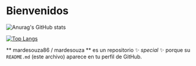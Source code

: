 # Bienvenidos
![Anurag's GitHub stats](https://github-readme-stats.vercel.app/api?username=mardesouza86&show_icons=true&theme=radical)

[![Top Langs](https://github-readme-stats.vercel.app/api/top-langs/?username=mardesouza86&layout=compact)](https://github.com/mardesouza86/github-readme-stats)





 
** mardesouza86 / mardesouza ** es un repositorio ✨ _special_ ✨ porque su `README.md` (este archivo) aparece en tu perfil de GitHub.

